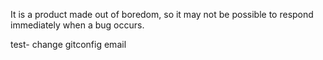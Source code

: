 It is a product made out of boredom, so it may not be possible to respond immediately when a bug occurs.

test- change gitconfig email
